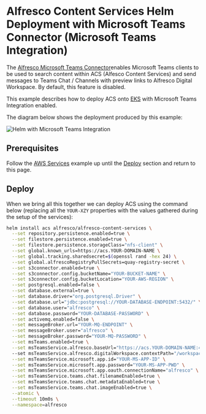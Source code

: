 # Alfresco Content Services Helm Deployment with Microsoft Teams Connector (Microsoft Teams Integration)

The [Alfresco Microsoft Teams Connector](https://docs.alfresco.com/)enables Microsoft Teams clients to be
used to search content within ACS (Alfesco Content Services) and send messages to Teams Chat / Channels with preview links to Alfresco Digital Workspace. By default, this feature is disabled.

This example describes how to deploy ACS onto [EKS](https://aws.amazon.com/eks) with Microsoft Teams Integration enabled.

The diagram below shows the deployment produced by this example:

![Helm with Microsoft Teams Integration](../diagrams/helm-eks-s3-rds-mq-ms-teams-TODO.png)

## Prerequisites

Follow the [AWS Services](with-aws-services.md) example up until the [Deploy](with-aws-services.md#deploy) section and return to this page.

## Deploy

When we bring all this together we can deploy ACS using the command below (replacing all the `YOUR-XZY` properties with the values gathered during the setup of the services):

```bash
helm install acs alfresco/alfresco-content-services \
  --set repository.persistence.enabled=true \
  --set filestore.persistence.enabled=true \
  --set filestore.persistence.storageClass="nfs-client" \
  --set global.known_urls=https://acs.YOUR-DOMAIN-NAME \
  --set global.tracking.sharedsecret=$(openssl rand -hex 24) \
  --set global.alfrescoRegistryPullSecrets=quay-registry-secret \
  --set s3connector.enabled=true \
  --set s3connector.config.bucketName="YOUR-BUCKET-NAME" \
  --set s3connector.config.bucketLocation="YOUR-AWS-REGION" \
  --set postgresql.enabled=false \
  --set database.external=true \
  --set database.driver="org.postgresql.Driver" \
  --set database.url="jdbc:postgresql://YOUR-DATABASE-ENDPOINT:5432/" \
  --set database.user="alfresco" \
  --set database.password="YOUR-DATABASE-PASSWORD" \
  --set activemq.enabled=false \
  --set messageBroker.url="YOUR-MQ-ENDPOINT" \
  --set messageBroker.user="alfresco" \
  --set messageBroker.password="YOUR-MQ-PASSWORD" \
  --set msTeams.enabled=true \
  --set msTeamsService.alfresco.baseUrl="https://acs.YOUR-DOMAIN-NAME:443"
  --set msTeamsService.alfresco.digitalWorkspace.contextPath="/workspace/" \
  --set msTeamsService.microsoft.app.id="YOUR-MS-APP-ID" \
  --set msTeamsService.microsoft.app.password="YOUR-MS-APP-PWD" \
  --set msTeamsService.microsoft.app.oauth.connectionName="alfresco" \
  --set msTeamsService.teams.chat.filenameEnabled=true \
  --set msTeamsService.teams.chat.metadataEnabled=true \
  --set msTeamsService.teams.chat.imageEnabled=true \
  --atomic \
  --timeout 10m0s \
  --namespace=alfresco
```
